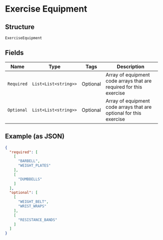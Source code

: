 
# Exercise Equipment

## Structure

`ExerciseEquipment`

## Fields

| Name | Type | Tags | Description |
|  --- | --- | --- | --- |
| `Required` | `List<List<string>>` | Optional | Array of equipment code arrays that are required for this exercise |
| `Optional` | `List<List<string>>` | Optional | Array of equipment code arrays that are optional for this exercise |

## Example (as JSON)

```json
{
  "required": [
    [
      "BARBELL",
      "WEIGHT_PLATES"
    ],
    [
      "DUMBBELLS"
    ]
  ],
  "optional": [
    [
      "WEIGHT_BELT",
      "WRIST_WRAPS"
    ],
    [
      "RESISTANCE_BANDS"
    ]
  ]
}
```

